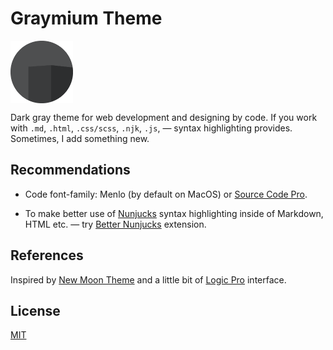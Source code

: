 # Graymium Theme
<img src="images/graymium-vector.png" width="100" align="center" />

Dark gray theme for web development and designing by code. If you work with `.md`, `.html`, `.css/scss`, `.njk`, `.js`,  — syntax highlighting provides. Sometimes, I add something new.

## Recommendations
* Code font-family: Menlo (by default on MacOS) or [Source Code Pro](https://github.com/adobe-fonts/source-code-pro).

* To make better use of [Nunjucks](https://mozilla.github.io/nunjucks/) syntax highlighting inside of Markdown, HTML etc. — try [Better Nunjucks](https://marketplace.visualstudio.com/items?itemName=ginfuru.better-nunjucks) extension.

## References
Inspired by [New Moon Theme](https://github.com/taniarascia/new-moon) and a little bit of [Logic Pro](https://www.apple.com/ua/logic-pro/) interface.

## License

[MIT](LICENSE)
